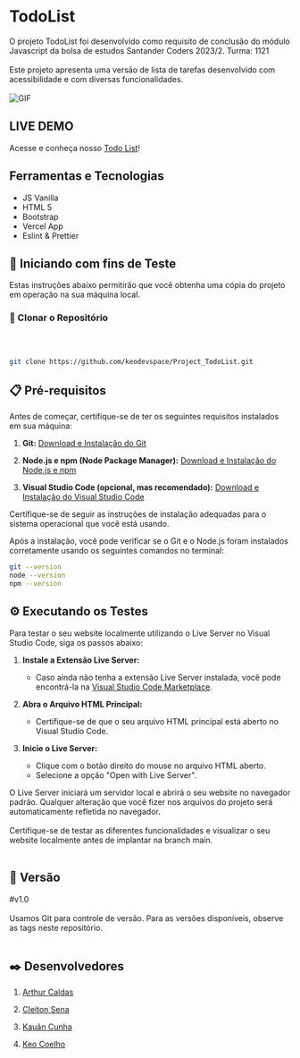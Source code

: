 # TodoList

O projeto TodoList foi desenvolvido como requisito de conclusão do módulo Javascript da bolsa de estudos Santander Coders 2023/2. Turma: 1121
<br>
<br>
Este projeto apresenta uma versão de lista de tarefas desenvolvido com acessibilidade e com diversas funcionalidades.
<br>
<br>
![GIF]()
<br>

## LIVE DEMO

Acesse e conheça nosso [Todo List]()!
<br>

## Ferramentas e Tecnologias

- JS Vanilla
- HTML 5
- Bootstrap
- Vercel App
- Eslint & Prettier
  <br>

## 🚀 Iniciando com fins de Teste

Estas instruções abaixo permitirão que você obtenha uma cópia do projeto em operação na sua máquina local.

### 🔗 Clonar o Repositório

<br>

```bash

git clone https://github.com/keodevspace/Project_TodoList.git

```

## 📋 Pré-requisitos

Antes de começar, certifique-se de ter os seguintes requisitos instalados em sua máquina:

1. **Git:** [Download e Instalação do Git](https://git-scm.com/book/pt-br/v2/Come%C3%A7ando-Instalando-o-Git)

2. **Node.js e npm (Node Package Manager):** [Download e Instalação do Node.js e npm](https://nodejs.org/)

3. **Visual Studio Code (opcional, mas recomendado):** [Download e Instalação do Visual Studio Code](https://code.visualstudio.com/)
   <br>

Certifique-se de seguir as instruções de instalação adequadas para o sistema operacional que você está usando.

Após a instalação, você pode verificar se o Git e o Node.js foram instalados corretamente usando os seguintes comandos no terminal:
<br>

```bash
git --version
node --version
npm --version
```

## ⚙️ Executando os Testes

Para testar o seu website localmente utilizando o Live Server no Visual Studio Code, siga os passos abaixo:
<br>

1. **Instale a Extensão Live Server:**

   - Caso ainda não tenha a extensão Live Server instalada, você pode encontrá-la na [Visual Studio Code Marketplace](https://marketplace.visualstudio.com/items?itemName=ritwickdey.LiveServer).
     <br>

2. **Abra o Arquivo HTML Principal:**

   - Certifique-se de que o seu arquivo HTML principal está aberto no Visual Studio Code.
     <br>

3. **Inicie o Live Server:**
   - Clique com o botão direito do mouse no arquivo HTML aberto.
   - Selecione a opção "Open with Live Server".
     <br>

O Live Server iniciará um servidor local e abrirá o seu website no navegador padrão. Qualquer alteração que você fizer nos arquivos do projeto será automaticamente refletida no navegador.
<br>
<br>
Certifique-se de testar as diferentes funcionalidades e visualizar o seu website localmente antes de implantar na branch main.
<br>
<br>

## 📌 Versão

#v1.0<br><br>
Usamos Git para controle de versão. Para as versões disponíveis, observe as tags neste repositório.
<br>
<br>

## ✒️ Desenvolvedores

1. [Arthur Caldas](https://github.com/arthurcaaldas)

2. [Cleiton Sena](https://github.com/CleitonSena21)

3. [Kauãn Cunha](https://github.com/Kaua-da-Cunha-Rodrigues)

4. [Keo Coelho](https://github.com/keodevspace)
